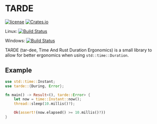 # TARDE

[![license](https://img.shields.io/badge/license-MIT-blue.svg)](https://github.com/deg4uss3r/tarde/blob/master/LICENSE.md) 
[![Crates.io](https://img.shields.io/crates/v/tarde.svg)](https://crates.io/crates/tarde)

Linux: [![Build Status](https://travis-ci.org/deg4uss3r/tarde.svg?branch=master)](https://travis-ci.org/deg4uss3r/tarde)

Windows: [![Build Status](https://ci.appveyor.com/api/projects/status/ejg8c33dn31nhv36/branch/master?svg=true)](https://ci.appveyor.com/project/deg4uss3r/tarde/branch/master)

TARDE (tar-dee, Time And Rust Duration Ergonomics) is a small library to allow for better ergonomics when using `std::time::Duration`.

## Example

```rust
use std::time::Instant;
use tarde::{During, Error};

fn main() -> Result<(), tarde::Error> {
    let now = time::Instant::now();
    thread::sleep(10.millis()?); 

    Ok(assert!(now.elapsed() >= 10.millis()?))
}
```

